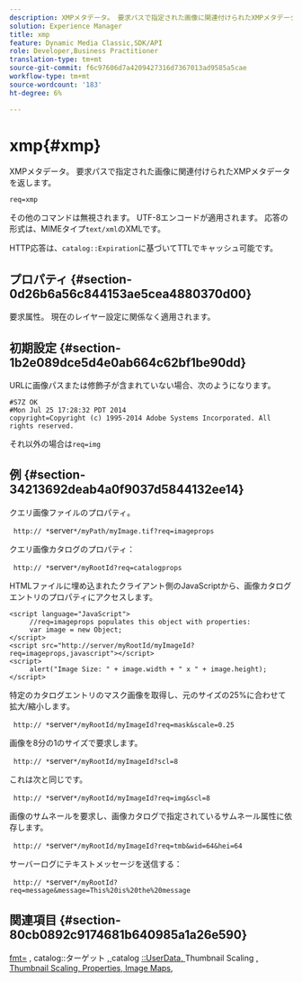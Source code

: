 ```yaml
---
description: XMPメタデータ。 要求パスで指定された画像に関連付けられたXMPメタデータを返します。
solution: Experience Manager
title: xmp
feature: Dynamic Media Classic,SDK/API
role: Developer,Business Practitioner
translation-type: tm+mt
source-git-commit: f6c97606d7a4209427316d7367013ad9585a5cae
workflow-type: tm+mt
source-wordcount: '183'
ht-degree: 6%

---
```



# xmp{#xmp}

XMPメタデータ。 要求パスで指定された画像に関連付けられたXMPメタデータを返します。

`req=xmp`

その他のコマンドは無視されます。 UTF-8エンコードが適用されます。 応答の形式は、MIMEタイプ`text/xml`のXMLです。

HTTP応答は、`catalog::Expiration`に基づいてTTLでキャッシュ可能です。

## プロパティ {#section-0d26b6a56c844153ae5cea4880370d00}

要求属性。 現在のレイヤー設定に関係なく適用されます。

## 初期設定 {#section-1b2e089dce5d4e0ab664c62bf1be90dd}

URLに画像パスまたは修飾子が含まれていない場合、次のようになります。

```
#S7Z OK 
#Mon Jul 25 17:28:32 PDT 2014 
copyright=Copyright (c) 1995-2014 Adobe Systems Incorporated. All rights reserved.
```

それ以外の場合は`req=img`

## 例 {#section-34213692deab4a0f9037d5844132ee14}

クエリ画像ファイルのプロパティ。

` http:// *`server`*/myPath/myImage.tif?req=imageprops`

クエリ画像カタログのプロパティ：

` http:// *`server`*/myRootId?req=catalogprops`

HTMLファイルに埋め込まれたクライアント側のJavaScriptから、画像カタログエントリのプロパティにアクセスします。

```
<script language="JavaScript"> 
     //req=imageprops populates this object with properties: 
     var image = new Object; 
</script> 
<script src="http://server/myRootId/myImageId?req=imageprops,javascript"></script> 
<script> 
     alert("Image Size: " + image.width + " x " + image.height); 
</script>
```

特定のカタログエントリのマスク画像を取得し、元のサイズの25%に合わせて拡大/縮小します。

` http:// *`server`*/myRootId/myImageId?req=mask&scale=0.25`

画像を8分の1のサイズで要求します。

` http:// *`server`*/myRootId/myImageId?scl=8`

これは次と同じです。

` http:// *`server`*/myRootId/myImageId?req=img&scl=8`

画像のサムネールを要求し、画像カタログで指定されているサムネール属性に依存します。

` http:// *`server`*/myRootId/myImageId?req=tmb&wid=64&hei=64`

サーバーログにテキストメッセージを送信する：

` http:// *`server`*/myRootId?req=message&message=This%20is%20the%20message`

## 関連項目 {#section-80cb0892c9174681b640985a1a26e590}

[fmt=](../../../../../../is-api/http-ref/image-serving-api-ref/c-http-protocol-reference/c-command-reference/r-is-http-fmt.md#reference-cdf10043423b45ba9fe15157fb3ae37a) , catalog::ターゲット [, ](/help/aem-is-ir-api/is-api/image-catalog/image-serving-api-ref/c-image-catalog-reference/c-image-svg-data-reference/c-image-data-reference/r-targets-cat.md)catalog [::UserData, ](/help/aem-is-ir-api/is-api/image-catalog/image-serving-api-ref/c-image-catalog-reference/c-image-svg-data-reference/c-image-data-reference/r-userdata-cat.md)Thumbnail Scaling [, Thumbnail Scaling, Properties, ](../../../../../../is-api/http-ref/image-serving-api-ref/c-http-protocol-reference/c-notes-on-server-behavior/r-thumbnail-scaling.md#reference-0f71817f721d4913b34816758d69b07f) [](../../../../../../is-api/http-ref/image-serving-api-ref/c-http-protocol-reference/c-response-data/c-properties/c-properties.md#concept-49c609fd6de942cab422ee412353c9d9) [Image Maps,](../../../../../../is-api/http-ref/image-serving-api-ref/c-http-protocol-reference/c-syntax-and-features/r-image-maps.md#reference-ff7d1bac2a064104b0c508a81316fdab)
